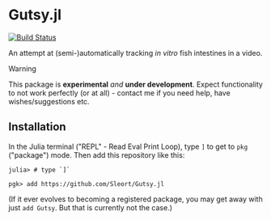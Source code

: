 # Gutsy.jl

[![Build Status](https://github.com/Sleort/Gutsy.jl/actions/workflows/CI.yml/badge.svg?branch=main)](https://github.com/Sleort/Gutsy.jl/actions/workflows/CI.yml?query=branch%3Amain)

An attempt at (semi-)automatically tracking *in vitro* fish intestines in a video.

> [!WARNING]
> This package is **experimental** *and* **under development**. Expect functionality to not work perfectly (or at all) - contact me if you need help, have wishes/suggestions etc.

## Installation
In the Julia terminal ("REPL" - Read Eval Print Loop), type `]` to get to `pkg` ("package") mode. Then add this repository like this: 
```
julia> # type `]` 

pgk> add https://github.com/Sleort/Gutsy.jl
```
(If it ever evolves to becoming a registered package, you may get away with just `add Gutsy`. But that is currently not the case.)